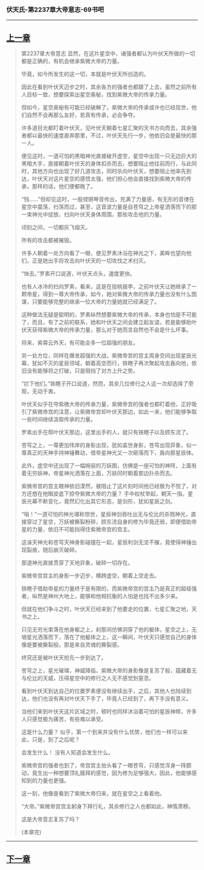 ### 伏天氏-第2237章大帝意志-69书吧

--------
[上一章](./ac6dd96955f97188d731a4749fd4bdd1.md)
--------


>
>
>
>第2237章大帝意志
>显然，在这片星空中，诸强者都认为叶伏天所做的一切都是正确的，有机会继承紫微大帝的力量。
>
>毕竟，如今所发生的这一切，本就是叶伏天所创造的。
>
>因此在看到叶伏天迈步之时，其余各方的强者也都跟了上去，虽然之前所有人目标一致，想要探索出星空奥秘，找到紫微大帝的传承力量。
>
>但如今，星空奥秘有可能已经破解了，紫微大帝的传承或许也已经现世，他们自然不会再那么友好，若真有传承，必会争夺。
>
>许多道目光都盯着叶伏天，见叶伏天朝着七星汇聚的天书方向而去，其余强者都以最快的速度直奔那里，不过，叶伏天先行一步，他依旧会是最快的那一人。
>
>便见这时，一道可怕的黑暗神光直接破开虚空，星空中出现一只无边巨大的黑暗大手，直接朝着叶伏天的身体扣杀而去，想要阻止他往前而行，与此同时，其他方向也出现了好几道攻击，同时杀向叶伏天，想要阻止他率先到达，叶伏天对这片星空的感悟太强，他们担心他会直接找到紫微大帝的传承，那样的话，他们便都晚了。
>
>“铛……”但却见这时，一股铿锵琴音传出，充满了力量感，有无形的音律在星空中震荡，扫荡而过，甚至，这音波力量是自苍穹之上帝星洒落而下的那一束神光中绽放，扫向叶伏天身体周围，那些攻击他的力量。
>
>顷刻之间，一切都灰飞烟灭。
>
>所有的攻击都被摧毁。
>
>许多人朝着一处方向看了一眼，便见罗素沐浴在神光之下，美眸也望向他们，正是她出手将攻击向叶伏天的一切攻伐之术扫灭。
>
>“快去。”罗素开口说道，叶伏天点头，速度更快。
>
>也有人冰冷的扫向罗素，看来，这是在投桃报李，之前叶伏天让她继承了一颗帝星，得到一尊大帝传承，如今，她对紫微大帝的传承力量也没有什么图谋，只要能够完整的继承一位大帝的力量她就已经满足了。
>
>这种做法无疑是聪明的，罗素纵然想要紫微大帝的传承，本身也怕是不可能了，而且，有了之前的联系，她和叶伏天之间会建立起友谊，若是能够助叶伏天获得紫微大帝的传承力量，那么对于她而言自然也不会是什么坏事。
>
>将来，紫霄云外天，有可能会多一位超强的朋友。
>
>另一处方位，同样在爆发超强的大战，紫微帝宫的宫主周身空间出现星辰光幕，犹如不灭的星辰领域，朝着高空而行，铁瞎子再次聚起攻击轰向他，依旧没有能够将之打破，只是阻挡了对方上升之势。
>
>“拦下他们。”铁瞎子开口说道，然而，其余几位修行之人这一次却选择了旁观，无动于衷。
>
>叶伏天似乎在夺紫微大帝的传承力量，紫微帝宫的强者也都盯着他，正好吸引了紫微帝宫的注意，让紫微帝宫却叶伏天那边，如此一来，他们能够争取一些时间继续汲取传承的力量。
>
>罗素出手在帮叶伏天那边，这里出手的人，就只有铁瞎子以及顾东流了。
>
>苍穹之上，一尊更加伟岸的身影出现，犹如盖世身影，苍穹出现异象，似一尊真正的天神手持神锤舞动，借帝星神光又一次砸落而下，轰向那星辰体。
>
>此外，虚空中还出现了一幅绚丽的万妖图，仿佛是一座可怕的神阵，上面有着无穷妖神，帝星神光洒落在上面，万妖同时朝着那边扑杀而去。
>
>紫微帝宫的宫主眼神依旧漠然，被阻止了这片刻时间他已经极为不悦了，对方还想在他眼皮底下掠夺紫微大帝的力量？
>手中权杖举起，朝天一指，星辰光幕不断变化，竟然幻化出其它形态，是剑形，犹如星辰之剑。
>
>“嗡！”一道可怕的神光堪称惊世，星辰神剑吞吐出无与伦比的杀戮神光，直接穿过了星空，万妖被撕裂粉碎，顾东流自身的修为毕竟还弱，即便借助帝星的力量，依旧不可能挡得住紫微帝宫的宫主。
>
>这诛天神光和苍穹天神身影碰撞在一起，星辰利剑无坚不摧，竟使得神锤出现裂痕，随后崩灭破碎。
>
>那道神光直接贯穿了天地异象，破碎一切存在。
>
>紫微帝宫宫主的身影一步迈步，横跨虚空，朝着上空走去。
>
>铁瞎子借助帝星的力量终于是有限的，而紫微帝宫的宫主乃是真正的超级强者，纵然是神州大地上，能够和他相抗衡的人怕是也找不出多少来。
>
>但就在他们争斗之时，叶伏天已经来到了他要走的位置，七星汇聚之地，天书之上。
>
>只见无穷光束落在他身躯之上，刹那间仿佛洞穿了他的躯体，星空之上，无垠星光洒落而下，落在了他躯体之上，这一瞬间，叶伏天只感觉自己的身体像是要被撕裂般，那是来自灵魂的撕裂感。
>
>终究还是被叶伏天抢先一步到达了。
>
>苍穹之上，星光璀璨，神威降临，紫微大帝的身影像是复苏了般，蕴藏着无与伦比的天威，压得星空中的修行之人无不感觉到窒息。
>
>看到叶伏天到达自己的位置罗素便没有继续出手，之后，其他人也陆续到达，他们也没有再对叶伏天下手了，毕竟人已经到了，再下手没有意义。
>
>当他们来到叶伏天这片区域之时，顿时也同样沐浴着可怕的星辰神辉，许多人只感觉极为痛苦，有些难以承受。
>
>这是什么力量？
>似乎，第一个到来并没有什么优势，他们也一样可以来此，只是，到了之后呢？
>
>会发生什么！
>没有人知道会发生什么。
>
>紫微帝宫的强者也到了，帝宫宫主抬头看了一眼苍穹，只感觉浑身一阵颤动，竟生出一种想要顶礼膜拜的感觉，因为修为足够强大，因此，他能够感知到的力量也更强。
>
>这一刻，他像是看到了紫微大帝归来，就在星空之上看着他。
>
>“大帝。”紫微帝宫宫主躬身下拜行礼，其余修行之人也都如此，神情肃穆。
>
>这是大帝意志复苏了吗？
>
>(本章完)
>
>

--------
[下一章](./3fa3f18c02289f555c9be235fb53400d.md)
--------
